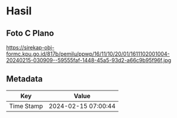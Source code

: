 # Hasil

## Foto C Plano

https://sirekap-obj-formc.kpu.go.id/817b/pemilu/ppwp/16/11/10/20/01/1611102001004-20240215-030909--59555faf-1448-45a5-93d2-a66c9b95f96f.jpg


## Metadata

| Key        | Value               |
| ---------- | ------------------- |
| Time Stamp | 2024-02-15 07:00:44 |



